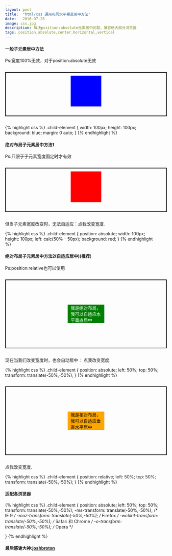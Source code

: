 ```yaml
---
layout: post
title:  "html/css 通用布局水平垂直居中方法"
date:   2016-07-26
image: css.jpg
description: 解决position:absolute元素居中问题，兼容绝大部分浏览器
tags: position,absolute,center,horizontal,vertical
---
```



#### 一般子元素居中方法

Ps:宽度100%无效，对于position:absolute无效

<div style="width: 100%; height: 120px; padding: 10px; border: 2px solid black; margin:2em 0;">
<div style="width: 100px; height: 100px; margin: 0 auto; background: blue;"></div>
</div>

{% highlight css %}
.child-element {
    width: 100px;
    height: 100px;
    background: blue;
    margin: 0 auto;
}
{% endhighlight %}



#### 绝对布局子元素居中方法1
Ps:只限于子元素宽度固定时才有效

<div style="width: 100%; height: 120px; padding: 10px; border: 2px solid black; position: relative; margin: 2em 0;">
<div id="blueBox" style="width: 100px; height: 100px; margin: 0px auto; background-color: red; position: absolute; left: calc(50% - 50px); background-position: initial initial; background-repeat: initial initial;"></div>
</div>
<p><script type="text/javascript">
function changeBlueBoxWidth() {
var el = document.getElementById('blueBox');
if(el.style.width == '100px'){
  el.style.width = '200px';
} else {
  el.style.width = '100px';
}
}
</script></p>
<p>但当子元素宽度改变时，无法自适应：<a onclick="changeBlueBoxWidth();">点我改变宽度.</a></p>

{% highlight css %}
.child-element {
    position: absolute;
    width: 100px;
    height: 100px;
    left: calc(50% - 50px);
    background: red;
}
{% endhighlight %}

#### 绝对布局子元素居中方法2(自适应居中)(推荐)
Ps:position:relative也可以使用

<div style="width: 100%; height: 200px; padding: 10px; border: 2px solid black; position: relative; margin: 2em 0;">
<div id="vblueBox" style="padding: 0 10px; color: white; width:100px; height: auto; top: 50%; margin: 0 auto; background: green; position: absolute; left: 50%; -webkit-transform:translate(-50%, -50%); -moz-transform:translate(-50%,-50%); -o-transform:translate(-50%,-50%); -ms-transform:translate(-50%,-50%); transform:translate(-50%,-50%); ">
我是绝对布局，我可以自适应水平垂直居中
</div>
</div>
<p><script type="text/javascript">
function verticallyCenterBlueBox() {
var el = document.getElementById('vblueBox');
if(el.style.width == '100px'){
  el.style.width = '200px';
} else {
  el.style.width = '100px';
}
}
</script></p>
<p>现在当我们改变宽度时，也会自动居中： <a onclick="verticallyCenterBlueBox()">点我改变宽度</a>. </p>

{% highlight css %}
.child-element {
    position: absolute;
    left: 50%;
    top: 50%;
    transform: translate(-50%,-50%);
}
{% endhighlight %}

<div style="width: 100%; height: 200px; padding: 10px; border: 2px solid black; position: relative; margin: 2em 0;">
<div id="v2blueBox" style="padding: 0 10px; color: black; width:100px; height: auto; top: 50%; background: orange; position: relative; left: 50%; -webkit-transform:translate(-50%, -50%); -moz-transform:translate(-50%,-50%); -o-transform:translate(-50%,-50%); -ms-transform:translate(-50%,-50%); transform:translate(-50%,-50%); ">
我是相对布局，我可以自适应垂直水平居中
</div>
</div>
<p><script type="text/javascript">
function vertically2CenterBlueBox() {
var el = document.getElementById('v2blueBox');
if(el.style.width == '100px'){
  el.style.width = '200px';
} else {
  el.style.width = '100px';
}
}
</script></p>
<p><a onclick="vertically2CenterBlueBox()">点我改变宽度</a>.</p>

{% highlight css %}
.child-element {
    position: relative;
    left: 50%;
    top: 50%;
    transform: translate(-50%,-50%);
}
{% endhighlight %}

#### 适配各浏览器
{% highlight css %}
.child-element {
    position: absolute;
    left: 50%;
    top: 50%;
    transform: translate(-50%,-50%);
    -ms-transform: translate(-50%,-50%); 	/* IE 9 */
    -moz-transform: translate(-50%,-50%); 	/* Firefox */
    -webkit-transform: translate(-50%,-50%); /* Safari 和 Chrome */
    -o-transform: translate(-50%,-50%); 	/* Opera */

}
{% endhighlight %}




#### 最后感谢大神:[joshbroton](http://joshbroton.com/absolute-positioning-and-horizontal-vertical-centering/)